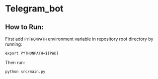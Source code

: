 # Telegram_bot

## How to Run:
First add ```PYTHONPATH``` environment variable in repository root directory by running:

```export PYTHONPATH=${PWD}```

Then run:

```python src/main.py```